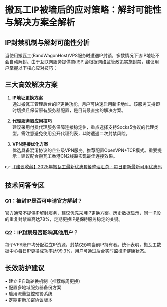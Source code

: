 # 搬瓦工IP被墙后的应对策略：解封可能性与解决方案全解析

## IP封禁机制与解封可能性分析
当使用搬瓦工(BandWagonHost)VPS服务时遭遇IP封锁，多数情况下该IP地址不会自动解封。由于互联网服务提供商(ISP)会根据网络监管政策实施封禁，建议用户掌握以下核心应对技巧：

## 三大高效解决方案
1. **IP地址更换方案**  
通过搬瓦工管理后台的IP更换功能，用户可快速启用新IP地址。该服务支持即时切换且保留原有服务器配置，是目前最直接的解决方案。

2. **代理服务器应用技巧**  
建议采用付费代理服务保障连接稳定性，重点选择支持Socks5协议的代理类型。需注意避免使用公开代理列表，以防遭遇二次封禁风险。

3. **VPN连接优化方案**  
优选具备混淆协议的企业级VPN服务，推荐配置OpenVPN+TCP模式。重要提示：建议配合搬瓦工香港CN2线路实现最佳连接效果。

👉 [【建议收藏】2025年搬瓦工最新优惠套餐整理汇总 - 每日更新最新可用优惠码](https://bit.ly/banwagon)

## 技术问答专区
### Q1：被封IP是否可申请官方解封？
官方通常不提供IP解封服务，建议优先采用IP更换方案。历史数据显示，同一IP段的重复封禁率高达78%，定期更换IP是保持服务稳定的关键。

### Q2：IP封禁是否影响其他用户？
每个VPS账户均分配独立IP资源，封禁仅影响当前IP持有者。统计表明，搬瓦工数据中心每日IP更换成功率达99.3%，用户可通过后台实时监控IP健康状态。

## 长效防护建议
• 建立IP自动轮换机制（推荐每周更换）  
• 配置多地域服务器备份方案  
• 启用流量监控预警系统  
• 定期更新加密协议版本